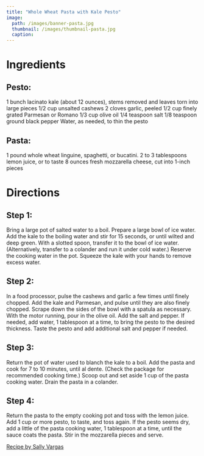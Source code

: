 ```yaml
---
title: "Whole Wheat Pasta with Kale Pesto"
image:
  path: /images/banner-pasta.jpg
  thumbnail: /images/thumbnail-pasta.jpg
  caption: 
---
```


# Ingredients
## Pesto:
1 bunch lacinato kale (about 12 ounces), stems removed and leaves torn into large pieces
1/2 cup unsalted cashews
2 cloves garlic, peeled
1/2 cup finely grated Parmesan or Romano
1/3 cup olive oil
1/4 teaspoon salt
1/8 teaspoon ground black pepper
Water, as needed, to thin the pesto
## Pasta:
1 pound whole wheat linguine, spaghetti, or bucatini.
2 to 3 tablespoons lemon juice, or to taste
8 ounces fresh mozzarella cheese, cut into 1-inch pieces

# Directions
## Step 1: 
Bring a large pot of salted water to a boil. Prepare a large bowl of ice water.
Add the kale to the boiling water and stir for 15 seconds, or until wilted and deep green. 
With a slotted spoon, transfer it to the bowl of ice water. (Alternatively, transfer to a colander and run it under cold water.) 
Reserve the cooking water in the pot. Squeeze the kale with your hands to remove excess water.
## Step 2:
In a food processor, pulse the cashews and garlic a few times until finely chopped. Add the kale and Parmesan, and pulse until they are also finely chopped. 
Scrape down the sides of the bowl with a spatula as necessary. With the motor running, pour in the olive oil. Add the salt and pepper. 
If needed, add water, 1 tablespoon at a time, to bring the pesto to the desired thickness. Taste the pesto and add additional salt and pepper if needed.
## Step 3:
Return the pot of water used to blanch the kale to a boil. Add the pasta and cook for 7 to 10 minutes, until al dente. (Check the package for recommended cooking time.)
Scoop out and set aside 1 cup of the pasta cooking water. Drain the pasta in a colander.
## Step 4:
Return the pasta to the empty cooking pot and toss with the lemon juice. Add 1 cup or more pesto, to taste, and toss again. 
If the pesto seems dry, add a little of the pasta cooking water, 1 tablespoon at a time, until the sauce coats the pasta. 
Stir in the mozzarella pieces and serve.

[Recipe by Sally Vargas](https://www.simplyrecipes.com/recipes/whole_wheat_pasta_with_kale_pesto/)
